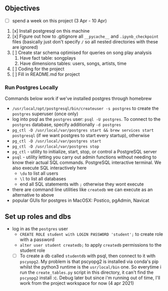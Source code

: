 ## Objectives

- [ ] spend a week on this project (3 Apr - 10 Apr)
  

1. [x] Install postgresql on this machine
2. [x] Figure out how to .gitignore all `__pycache__` and `.ipynb_checkpoint` files (basically just don't specify `/` so all nested directories with these are ignored)
3. [ ] Create star schema optimised for queries on song play analysis
   1. Have fact table: songplays 
   2. Have dimensions tables: users, songs, artists, time
4. [ ] Coding for the project
5. [ ] Fill in README.md for project


### Run Postgres Locally
Commands below work if we've installed postgres through homebrew
- `/usr/local/opt/postgresql/bin/createuser -s postgres` to create the `postgres` superuser  (once only)
- log into psql as the `postgres` user: `psql -U postgres`. To connect to the `postgres` database, specify additionally `-d postgres`
- `pg_ctl -D /usr/local/var/postgres start && brew services start postgresql` (if we want postgres to start every startup), otherwise
- `pg_ctl -D /usr/local/var/postgres start`
- `pg_ctl -D /usr/local/var/postgres stop`
- `pg_ctl` - utility to initialize, start, stop, or control a PostgreSQL server
- `psql` - utility letting you carry out admin functions without needing to know their actual SQL commands. PostgreSQL interactive terminal. We also execute SQL interactively here
  - `\du` to list all users
  - `\l` to list all databases
  - end all SQL statements with `;` otherwise they wont execute
- there are command line utilities like `createdb` we can execute as an alternative to above
- popular GUIs for postgres in MacOSX: Postico, pgAdmin, Navicat

## Set up roles and dbs
- log in as the `postgres` user
  - `CREATE ROLE student with LOGIN PASSWORD 'student';` to create role with a password
  - `alter user student createdb;` to apply `createdb` permissions to the student role
  - [ ] To create a db called `studentdb` with psql, then connect to it with `pscyopg2`. My problem is that pscyopg2 is installed via conda's pip whilst the python3 runtime is the `usr/local/bin` one. So everytime i run the `create_tables.py` script in this directory, it can't find the `pscyopg2` install :c. Debug later but since i'm running out of time, I'll work from the project workspace for now (4 apr 2021)